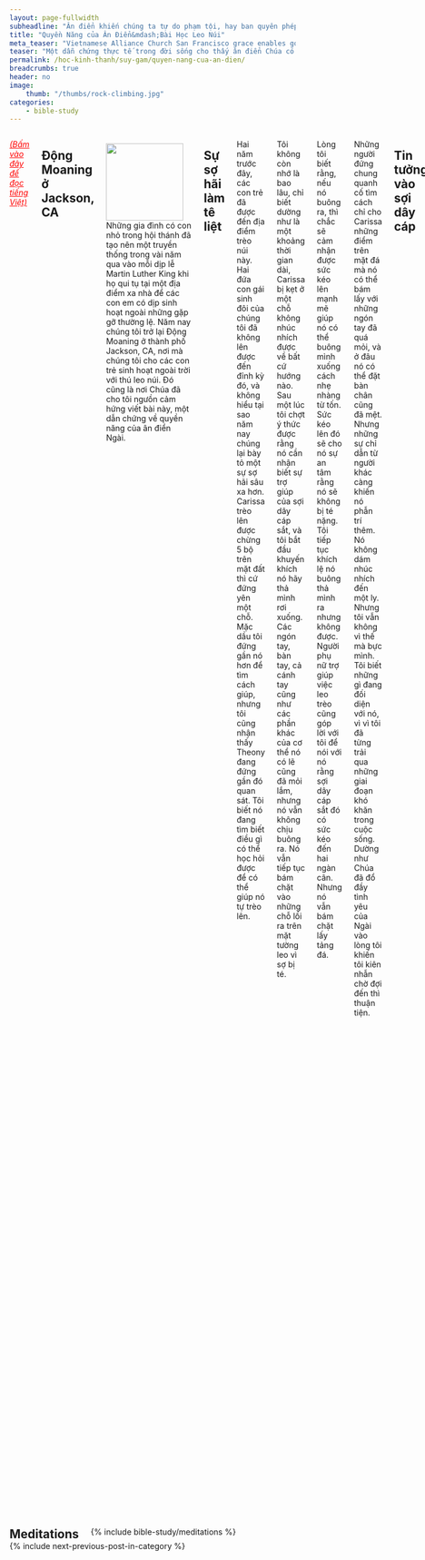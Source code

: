 ```yaml
---
layout: page-fullwidth
subheadline: "Ân điển khiến chúng ta tự do phạm tội, hay ban quyên phép để chúng ta làm việc lành?"
title: "Quyền Năng của Ân Điển&mdash;Bài Học Leo Núi"
meta_teaser: "Vietnamese Alliance Church San Francisco grace enables good works"
teaser: "Một dẫn chứng thực tế trong đời sống cho thấy ân điển Chúa có quyền năng khiến chúng ta làm được những điều mà trước kia chúng ta không làm được vì kiệt quệ trong sợ hãi. Chẳng người tín hữu nào được tránh khỏi nỗi sợ khi họ đang tìm cách sống sao cho đẹp lòng Chúa, là một điều còn khó vạn lần hơn là bài học leo núi mà bài viết này dùng làm dẫn chứng. Điều mà chúng ta học được từ câu chuyện leo núi này có thể dẫn đến một thay đổi lớn lao trong đời sống đức tin."
permalink: /hoc-kinh-thanh/suy-gam/quyen-nang-cua-an-dien/
breadcrumbs: true
header: no
image:
    thumb: "/thumbs/rock-climbing.jpg"
categories:
    - bible-study
---
```

<!--more-->
<div class="row">
<div class="medium-8 columns" markdown="1">

<em><a style="color: #ff0000;" href="{{ site.baseurl }}/hoc-kinh-thanh/suy-gam/quyen-nang-cua-an-dien/">(Bấm vào đây để đọc tiếng Việt)</a></em>

## Động Moaning ở Jackson, CA

<div>
<p>
<img alt src="{{ site.baseurl }}/images/rock-climbing.jpg" style="border: 0px none; margin: 7px 15px 0px 0px; max-width: 100%; height: 136px; padding: 0px; float: left;">
Những gia đình có con nhỏ trong hội thánh đã tạo nên một truyền thống trong vài năm qua vào mỗi dịp lễ Martin Luther King khi họ qui tụ tại một địa điểm xa nhà để các con em có dịp sinh hoạt ngoài những gặp gỡ thường lệ. Năm nay chúng tôi trở lại Động Moaning ở thành phố Jackson, CA, nơi mà chúng tôi cho các con trẻ sinh hoạt ngoài trời với thú leo núi. Đó cũng là nơi Chúa đã cho tôi ngưồn cảm hứng viết bài này, một dẫn chứng về quyền năng của ân điển Ngài.
</p>
</div>

## Sự sợ hãi làm tê liệt

Hai năm trước đây, các con trẻ đã được đến địa điểm trèo núi này. Hai đứa con gái sinh đôi của chúng tôi đã không lên được đến đỉnh kỳ đó, và không hiểu tại sao năm nay chúng lại bày tỏ một sự sợ hãi sâu xa hơn. Carissa trèo lên được chừng 5 bộ trên mặt đất thì cứ đứng yên một chỗ. Mặc dầu tôi đứng gần nó hơn để tìm cách giúp, nhưng tôi cũng nhận thấy Theony đang đứng gần đó quan sát. Tôi biết nó đang tìm biết điều gì có thể học hỏi được để có thể giúp nó tự trèo lên.

Tôi không còn nhớ là bao lâu, chỉ biết dường như là một khoảng thời gian dài, Carissa bị kẹt ở một chỗ không nhúc nhích được về bất cứ hướng nào. Sau một lúc tôi chợt ý thức được rằng nó cần nhận biết sự trợ giúp của sợi dây cáp sắt, và tôi bắt đầu khuyến khích nó hãy thả mình rơi xuống. Các ngón tay, bàn tay, cả cánh tay cũng như các phần khác của cơ thể nó có lẽ cũng đã mỏi lắm, nhưng nó vẫn không chịu buông ra. Nó vẫn tiếp tục bám chặt vào những chỗ lồi ra trên mặt tường leo vì sợ bị té.

Lòng tôi biết rằng, nếu nó buông ra, thì chắc sẽ cảm nhận được sức kéo lên mạnh mẽ giúp nó có thể buông mình xuống cách nhẹ nhàng từ tốn. Sức kéo lên đó sẽ cho nó sự an tâm rằng nó sẽ không bị té nặng. Tôi tiếp tục khích lệ nó buông thả mình ra nhưng không được. Người phụ nữ trợ giúp việc leo trèo cũng góp lời với tôi để nói với nó rằng sợi dây cáp sắt đó có sức kéo đến hai ngàn cân. Nhưng nó vẫn bám chặt lấy tảng đá.

Những người đứng chung quanh cố tìm cách chỉ cho Carissa những điểm trên mặt đá mà nó có thể bám lấy với những ngón tay đã quá mỏi, và ở đâu nó có thể đặt bàn chân cũng đã mệt. Nhưng những sự chỉ dẫn từ người khác càng khiến nó phẫn trí thêm. Nó không dám nhúc nhích đến một ly. Nhưng tôi vẫn không vì thế mà bực mình. Tôi biết những gì đang đối diện với nó, vì vì tôi đã từng trải qua những giai đoạn khó khăn trong cuộc sống. Dường như Chúa đã đổ đầy tình yêu của Ngài vào lòng tôi khiến tôi kiên nhẫn chờ đợi đến thì thuận tiện.

## Tin tưởng vào sợi dây cáp

Carissa phải đến một lúc đặt sự tin tưởng vào sợi dây cáp, rằng nó sẽ chẳng để cô bé bị tổn hại. Một khi có được sự tin cậy đó thì chắc nó sẽ không những lên được đến đỉnh, mà còn làm được điều đó trong sự thích thú.

Sau một khoảng thời gian lâu nữa, hơn là chỉ khuyên lơn bằng miệng, tôi bắt đầu muốn thử vài điều. Tôi cho nó cảm nhận được sự nâng đỡ dưới sức nặng của nó bằng tay và vai, và cứ tiếp tục khuyên nhủ nó phải buông mình khỏi tảng đá. Cuối cùng thì nó buông ra, nhưng có lẽ cũng vì đã quá mỏi mệt chẳng còn sức để bám vào nữa.

Mặc dầu Carissa đã xuống an toàn trên mặt đất, nó đã xuống nhờ sự trợ giúp của tôi thay vì hoàn toàn nhờ vào sợi dây cáp chống lại trọng lực của trái đất để giúp nó. Carissa phải hoàn toàn tin tưởng vào sợi dây cáp này thì nó mới có thể lên được tới đỉnh.

Sau khi đặt chân xuống đất an toàn, nó bèn nhờ tôi đấm bóp tay, cổ tay, và cánh tay. Sau khi phục hồi phần nào, mặc dầu tay nó vẫn còn run rẩy, nó xin người giúp việc gắn các bộ phận trèo núi vào nó trở lại. Lần này thì tôi biết mình phải làm gì. Sau khi Carissa trèo lên được chừng 2 bộ, tôi giục nó buông mình xuống ngay, nó nghe lời tôi và cảm nhận được sức kéo của mạnh mẽ của sợi dây cáp. Sau vài lần thử như vậy, leo lên một chút rồi thả mình xuống, nó học được sự tin tưởng nơi sợi dây cáp, thế rồi bất chợt cái chuông treo trên đỉnh cột đá trên hai mươi bộ nằm trong tầm tay với của Carissa và nó tự do leo lên và xuống nhiều lần nữa.

## Chúa là sợi dây cáp bền vững

Cũng như nhiều người trong vòng chúng ta chứng kiến sự vật lộn của Carissa trong cuộc trèo núi đó, chúng ta có thể rút tỉa ra được nhiều bài học nhất là các nhân vật trong vai trò lãnh đạo tâm linh, các mục sư, các thầy giáo dạy trường Chúa Nhật trong hội thánh. Quí vị là những người được giao cho trọng trách giúp đỡ những người giống như Carissa tiến lên trong hòn đá đức tin của họ.

Carissa có đã nhận được lợi ích gì từ những lời chỉ bảo của người chung quanh khi nó đang trèo núi? Chẳng được một lợi ích gì. Thực ra còn làm cho nó rối trí thêm. Tất cả những người chung quanh đã không thấy được tầm mức của sự sợ hãi của nó. Khuyên nó đừng sợ hãi nữa cũng chẳng giúp nó vượt qua được sự sợ hãi. Chỉ cho nó vô số những điểm nó có thể bám trên thành núi càng làm cho nó kinh hoảng thêm. Giận dữ với nó chỉ làm tăng thêm nỗi đau đớn khi sức lực đang mòn mỏi.

Bây giờ chúng ta hãy tưởng tượng nhiều tín hữu trong hội thánh cũng giống như Carissa. Nhưng trèo núi không thể so sánh được với sự con người tìm cách trèo đến nước Trời. Trong khi sợi dây cáp giúp Carissa trèo núi, Chúa Giê-su đã phải lìa ngôi Trời chịu đóng đinh trên cây thập tự để đưa chúng ta lên nước Ngài. Vậy thì điều gì khó hơn? Thì tại sao nhiều khi chúng ta cũng vấp vào những sai lầm như khi chúng ta giúp Carissa trèo núi? Chúng ta có biết những sự chỉ dạy đó là vô ích không? Tôi biết, vì chúng cũng là vô ích đối với tôi. Và vì chúng ta đã chứng kiến tận mắt điều đó ở dưới chân núi đá thử thách cho các con nhỏ. Những sự chỉ bảo có thể hữu ích đối với những người đã vượt qua sự ngăn trở cội rễ, là sự sợ hãi như của Carissa, nhưng không phải là điều tối yếu để các em leo được lên đỉnh núi. Nhưng nếu vấn đề căn bản không được giải quyết, thì muôn vàn lời chỉ dẫn cũng chỉ là vô ích.

Một khi Carissa nhận ra được cho chính mình là nó có thể tin tưởng nơi sợi dây cáp, thì mọi vấn đề đều được giải quyết. Sợi dây cáp đó cũng giống như Ân-điển, sự Nhân-từ, và Thành-tín của Chúa nhập thành một mà sức căng được làm cho bền vững hơn bởi quyền năng tạo nên vũ trụ và được trui luyện trong giòng huyết báu của Con Trời và bảo đảm với lời thệ hứa trên danh của chính mình là danh cao trên hết mọi danh (Hebrews 6:13).

Nếu chúng ta biết sự nhận biết sự đáng tin cậy của sợi dây cáp đã giúp Carissa thể nào, thì tại sao chúng ta không giúp các tín hữu tấn tới trong sự thông biết thêm về sợi chỉ hồng linh diệu của sự cứu rỗi (Joshua 2:18)? Nhiều người sợ rằng khi biết nhiều về quyền năng gìn giữ của sợi dây cáp tẩm trong huyết của Chiên Con họ sẽ có cớ phạm tội, nhưng chúng ta có thấy điều này xảy ra trong cuộc vật lộn của Carissa không? Nó đã tìm được lý do để bỏ cuộc? Chẳng hề như vậy, nhưng nó đã tìm được sức lực, cảm nhận thấy một sự thúc đẩy để đạt đến đích. Cũng giống như Carissa, những kẻ khám phá được ân điển&mdash;sợi dây cáp&mdash;trở nên nô lệ của sự công bình (Romans 6:18), họ không cưỡng được sự muốn làm lành, muốn trèo lên tột đỉnh của chương trình Chúa dành cho họ. Điều tôi muốn khuyên các vị lãnh đạo là hãy giúp các con cái Chúa hiểu biết quyền năng của sợi dây cáp ân điển của Ngài, giúp họ tin rằng Chúa sẽ không buông rơi họ, để họ có thể đạt đến tột đỉnh của đức tin.

<p class="blockquote2">*PHỤ CHÚ*: không buông rơi họ không có nghĩa là họ sẽ không còn bị vấp ngã trên đường đời vì những yếu đuối của xác thịt, nhưng có nghĩa là sự cứu rỗi đời đời của họ sẽ không bao giờ bị mất đi.</p>

## Sống trong sợ hãi là cả một gánh nặng

Giả sử một người nào đó tìm cách thúc đẩy Carissa trèo lên đỉnh bằng cách doạ nạt hoặc phần thưởng: "Đừng buông ra, vì nếu buông ra thì sẽ rơi xuống và té đau lắm," hoặc "Nếu lên đến đỉnh sẽ được phẩn thưởng chờ đợi ở đó." Hoặc có người dùng sự làm xấu hổ, hoặc cổ động, hoặc giảng mo-ran, v.v... Đây cũng là những cách thông thường được dùng để cổ động người tín hữu. Những phương cách này có thể thành công về những mục tiêu của đời này, nhưng không ích gì trong sự khiến chúng ta dù tội lỗi đỏ như hồng điều trở nên trắng như tuyết, được trở nên con cái Đức Chúa Trời. Nhất là trong nước Trời không có những phần thưởng dựa trên nỗ lực của xác thịt, nhưng có những món quà được ban cho bởi ân điển.

Cũng giờ này năm tới, ví bằng Chúa cho chúng ta được trở lại nơi trèo núi đó, Carissa sẽ nhớ điều gì đã giúp nó trèo lên tận đỉnh? Chẳng điều chi khác ngoại trừ sự an tâm kỳ diệu về sức mạnh của sợi dây cáp. Ân điển Chúa cũng vậy trong đời sống tín hữu. Điều thúc đẩy họ tiến đến tột đỉnh của đức tin không phải là những điều nên hoặc không nên làm, nhưng là sự tha thứ bảy trăm triệu lần bảy về những điều bất toàn của họ.

Nhiều tín hữu cũng vật lộn như Carissa. Sự tìm cách đạt được tột đỉnh của đức tin trong khi được thúc đẩy bởi sự sợ hãi thì quá sức cho họ, sự sợ hãi rằng Chúa có thể mất kiên nhẫn vì nhiều điều lầm lỡ của họ. Năm này qua năm nọ họ mong chờ một cuộc bồi linh chỉ để thấy lại bị thất vọng, trong khi đặc tính của sức mạnh của sợi dây cáp ân điển của Chúa thì được bày tỏ rành rành trong Kinh thánh nếu họ biết cách tìm, và nếu họ nhìn qua con mắt đức tin chứ không qua khả năng của họ. Chúa cho chúng ta năm mươi hai tuần trong một năm với năm mươi hai cơ hội để truyền bá qua các bài giảng, các lớp Trường Chúa Nhật, để tăng cường đức tin nơi sợi dây cáp ân điển. Đừng bỏ qua cơ hội.

## Mục tiêu chân thực

Về những theo đuổi của đời này, đặt những mục tiêu, rồi liệt ra những giai đoạn hầu đạt được mục tiêu đó là một việc rất tốt. Chúng ta thấy nhiều bằng chứng về thành quả của nó trong cuộc sống. Nhưng về đời sống tâm linh nhiều khi chúng ta thấy có sự đảo ngược. Chúa Giê-su kể cho chúng ta nhiều lần khi Ngài nói <em>"Nước Trời cũng giống như ..."</em> khi những giá trị và thứ tự ưu tiên trái nghịch với sự suy nghĩ thường tình.

Nếu chúng ta đặt mục tiêu khi dạy dỗ các trẻ em như Carissa về sức mạnh của sợi dây, thì chắc nó dùng kiến thức đó để lên đến tột đỉnh. Sự lên được đến đỉnh chỉ là một sự thêm vào trong nỗi vui mừng, vì rất có thể chúng sẽ phát hiện ra rằng nương mình trong sự kềm giữ của sợi dây cáp không chừng còn thú vị hơn. Nhưng nếu chúng ta đặt mục tiêu là lên được đến đỉnh, thì sự nản lòng lại càng tăng thêm bội phần khi chúng không làm được.

Sứ đồ Phao-lô đã sử dụng tất cả sự hiểu biết Chúa ban để dạy chúng ta mục tiêu chân thực: Chúa Giê-su. Ông khuyên chúng ta nên chú nhìn vào Đấng Christ. Cả chính Chúa Giê-su cũng dạy chúng ta nên nhìn vào Ngài như người Hê-bơ-rơ thuở xưa hễ nhìn lên con rắn bằng đồng khi bị rắn cắn thì được cứu. Một khi người tín hữu tấn tới trong ân điển và sự thông biết Đấng Christ (2 Peter 3:18), mọi sự khác sẽ được ban thêm cho, từ môi miệng không ngớt nói về Cứu Chúa, tới sự sáng rỡ trong sắc thái khi gánh nặng được cởi bỏ, tới lòng tuôn tràn suối nước hằng sống từ ngôi Trời khiến bông trái nẩy sinh.

Điều gì là tối quan trọng trong mục vụ của quí vị?

<hr>
## Thêm vài ý phụ

Trên thế gian có bao nhiêu người thì có bấy nhiêu những thử thách. Bài viết này chỉ mong trình bày một nguyên tắc tổng quát rằng nếu vấn đề cội rễ được giải quyết, các vấn đề khác cũng sẽ theo đó mà được giải quyết. Nhưng tôi tin rằng Kinh thánh không được viết để dạy chúng ta về những vấn đề của đời này, nhưng để đương đầu với vấn đề căn bản là bản chất tội lỗi đến bởi sự ngăn cách giữa con người và Đức Chúa Trời. Trong I Corinthians 15:19 sứ đồ Phao-lô viết rằng *"Nếu chúng ta chỉ trông cậy nơi Chúa về đời này thì trong mọi người chúng ta là kẻ khốn nạn hơn hết."* Và nhiều người cũng thuộc nằm lòng Matthew 6:33: *"Song trước hết hãy tìm kiếm nước Đức Chúa Trời và sự công bình của Ngài thì Ngài sẽ ban cho chúng ta mọi điều khác nữa."*

Nếu sợi dây cáp sắt giải quyết được nan đề cơ bản của Carissa là sự sợ bị té ngã, thì sự bảo đảm về sự cứu rỗi giải quyết vấn đề cơ bản về sự thiếu mất sự công bình của Đức Chúa Trời. Trong các mục vụ cũng vậy, nếu chúng ta lợi dụng cơ hội Chúa ban cho qua những bài giảng hoặc bài học trường Chúa Nhật, v.v., để tạo nền móng vững vàng cho những người Chúa cho chúng ta được ơn hướng dẫn, chẳng phải về những chỗ cần bấu víu trên bức tường đá thử thách hoặc về khả năng của họ, nhưng về khả năng của Chúa qua thập tự giá của Đấng Christ, chúng ta sẽ giải quyết được vấn đề cơ bản: sự công bình của Đức Chúa Trời&mdash;sự công bình chẳng thể đạt được qua nỗ lực hoặc sự công bình của chính mình.

{% include bible-study/bible-study-footer %}
</div><!-- /.medium-8.columns -->
<div class="bible-index medium-4 columns">

<h2 style="margin: 0px">Meditations</h2>
        {% include bible-study/meditations %}
</div><!-- /.medium-4.columns -->
</div><!-- /.row -->

<div class="small-12" style="padding: 0px; border-bottom: none;">
    {% include next-previous-post-in-category %}
</div>
